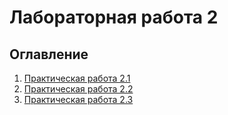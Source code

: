 # Лабораторная работа 2

## Оглавление

1. [Практическая работа 2.1](task1.md)
2. [Практическая работа 2.2](task2.md)
3. [Практическая работа 2.3](task3.md)